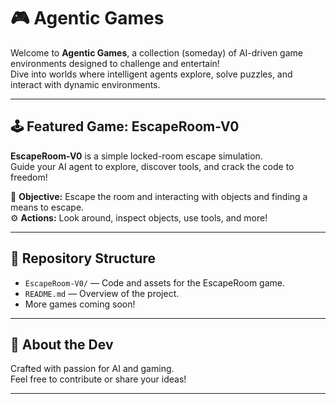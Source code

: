 # 🎮 Agentic Games

Welcome to **Agentic Games**, a collection (someday) of AI-driven game environments designed to challenge and entertain!  
Dive into worlds where intelligent agents explore, solve puzzles, and interact with dynamic environments.

---

## 🕹️ Featured Game: EscapeRoom-V0

**EscapeRoom-V0** is a simple locked-room escape simulation.  
Guide your AI agent to explore, discover tools, and crack the code to freedom!  

🔑 **Objective:** Escape the room and interacting with objects and finding a means to escape.  
⚙️ **Actions:** Look around, inspect objects, use tools, and more!  

---


## 📂 Repository Structure

- `EscapeRoom-V0/` — Code and assets for the EscapeRoom game.
- `README.md` — Overview of the project.
- More games coming soon!

---

## 🤖 About the Dev

Crafted with passion for AI and gaming.  
Feel free to contribute or share your ideas!

---